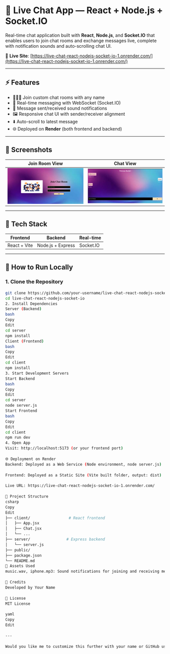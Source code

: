 # 💬 Live Chat App — React + Node.js + Socket.IO

Real-time chat application built with **React**, **Node.js**, and **Socket.IO** that enables users to join chat rooms and exchange messages live, complete with notification sounds and auto-scrolling chat UI.

🔗 **Live Site**: [https://live-chat-react-nodejs-socket-io-1.onrender.com/](https://live-chat-react-nodejs-socket-io-1.onrender.com/)

---

## ⚡ Features

- 🧑‍🤝‍🧑 Join custom chat rooms with any name
- 💬 Real-time messaging with WebSocket (Socket.IO)
- 🔔 Message sent/received sound notifications
- 🖼️ Responsive chat UI with sender/receiver alignment
- ⬇️ Auto-scroll to latest message
- 🌐 Deployed on **Render** (both frontend and backend)

---

## 📸 Screenshots

| Join Room View  | Chat View |
|------------------|------------|
| ![Join Room](first.png) | ![Chat](second.png) |
---

## 🔧 Tech Stack

| Frontend | Backend | Real-time |
|----------|---------|-----------|
| React + Vite | Node.js + Express | Socket.IO |

---

## 🚀 How to Run Locally

### 1. Clone the Repository

```bash
git clone https://github.com/your-username/live-chat-react-nodejs-socket-io.git
cd live-chat-react-nodejs-socket-io
2. Install Dependencies
Server (Backend)
bash
Copy
Edit
cd server
npm install
Client (Frontend)
bash
Copy
Edit
cd client
npm install
3. Start Development Servers
Start Backend
bash
Copy
Edit
cd server
node server.js
Start Frontend
bash
Copy
Edit
cd client
npm run dev
4. Open App
Visit: http://localhost:5173 (or your frontend port)

🌐 Deployment on Render
Backend: Deployed as a Web Service (Node environment, node server.js)

Frontend: Deployed as a Static Site (Vite built folder, output: dist)

Live URL: https://live-chat-react-nodejs-socket-io-1.onrender.com/

📁 Project Structure
csharp
Copy
Edit
├── client/                 # React frontend
│   ├── App.jsx
│   ├── Chat.jsx
│   └── ...
├── server/                # Express backend
│   └── server.js
├── public/
├── package.json
└── README.md
🎵 Assets Used
music.wav, iphone.mp3: Sound notifications for joining and receiving messages

🙌 Credits
Developed by Your Name

📄 License
MIT License

yaml
Copy
Edit

---

Would you like me to customize this further with your name or GitHub username and insert real screenshots?







